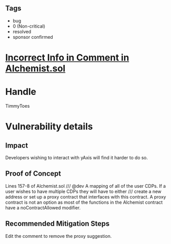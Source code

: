 ## Tags

- bug
- 0 (Non-critical)
- resolved
- sponsor confirmed

# [Incorrect Info in Comment in Alchemist.sol](https://github.com/code-423n4/2021-11-yaxis-findings/issues/5) 

# Handle

TimmyToes


# Vulnerability details

## Impact
Developers wishing to interact with yAxis will find it harder to do so.

## Proof of Concept
Lines 157-8 of Alchemist.sol
   /// @dev A mapping of all of the user CDPs. If a user wishes to have multiple CDPs they will have to either
    /// create a new address or set up a proxy contract that interfaces with this contract.
A proxy contract is not an option as most of the functions in the Alchemist contract have a noContractAllowed 
modifier.

## Recommended Mitigation Steps
Edit the comment to remove the proxy suggestion.


